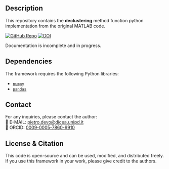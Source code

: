 ## Description  

This repository contains the **declustering** method function python implementation from the original MATLAB code.  

[![GitHub Repo](https://img.shields.io/badge/GitHub-Repository-blue?logo=github)](https://github.com/AriadnaMartin98/De-clustering_method/tree/main) 
[![DOI](https://img.shields.io/badge/DOI-10.1029%2F2024GL113576-blue)](https://doi.org/10.1016/j.wace.2024.100701)  

Documentation is incomplete and in progress.

## Dependencies  

The framework requires the following Python libraries:  

- [`numpy`](https://numpy.org/)    
- [`pandas`](https://pandas.pydata.org/)    

## Contact  

For any inquiries, please contact the author:  
📧 E-MAIL: [pietro.devo@dicea.unipd.it](mailto:pietro.devo@dicea.unipd.it)  
🔗 ORCID: [0009-0005-7860-9910](https://orcid.org/0009-0005-7860-9910)  

## License & Citation  

This code is open-source and can be used, modified, and distributed freely. If you use this framework in your work, please give credit to the authors.  
